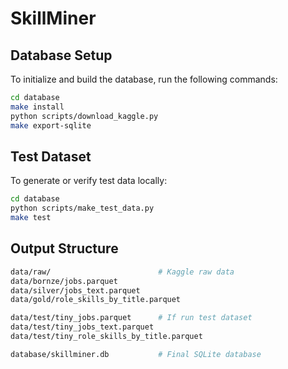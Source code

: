 # SkillMiner

## Database Setup

To initialize and build the database, run the following commands:


```bash
cd database
make install
python scripts/download_kaggle.py
make export-sqlite
```

## Test Dataset
To generate or verify test data locally:
```bash
cd database
python scripts/make_test_data.py
make test
```

## Output Structure
```bash
data/raw/                        # Kaggle raw data
data/bornze/jobs.parquet
data/silver/jobs_text.parquet
data/gold/role_skills_by_title.parquet

data/test/tiny_jobs.parquet      # If run test dataset
data/test/tiny_jobs_text.parquet
data/test/tiny_role_skills_by_title.parquet

database/skillminer.db           # Final SQLite database 

